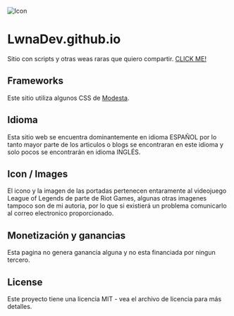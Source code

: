 ![Icon](./images/logo.png)
# LwnaDev.github.io
Sitio con scripts y otras weas raras que quiero compartir.
[CLICK ME!](https://lwnadev.github.io#)

## Frameworks
Este sitio utiliza algunos CSS de [Modesta](https://github.com/AlexFlipnote/Modesta).

## Idioma
Esta sitio web se encuentra dominantemente en idioma ESPAÑOL por lo tanto mayor parte de los articulos o blogs se encontraran en este idioma y solo pocos se encontrarán en idioma INGLÉS.

## Icon / Images
El icono y la imagen de las portadas pertenecen entaramente al videojuego League of Legends de parte de Riot Games, algunas otras imagenes tampoco son de mi autoria, por lo que si existierá un problema comunicarlo al correo electronico proporcionado.

## Monetización y ganancias
Esta pagina no genera ganancia alguna y no esta financiada por ningun tercero.

## License
Este proyecto tiene una licencia MIT - vea el archivo de licencia para más detalles.
